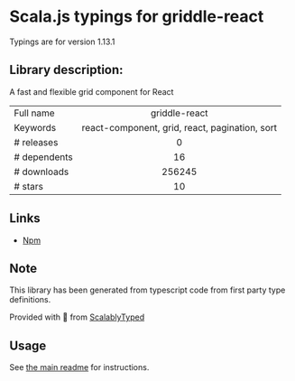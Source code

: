 
# Scala.js typings for griddle-react

Typings are for version 1.13.1

## Library description:
A fast and flexible grid component for React

|                    |                 |
| ------------------ | :-------------: |
| Full name          | griddle-react |
| Keywords           | react-component, grid, react, pagination, sort |
| # releases         | 0 |
| # dependents       | 16 |
| # downloads        | 256245 |
| # stars            | 10 |

## Links
- [Npm](https://www.npmjs.com/package/griddle-react)
    


## Note
This library has been generated from typescript code from first party type definitions.

Provided with :purple_heart: from [ScalablyTyped](https://github.com/oyvindberg/ScalablyTyped)

## Usage
See [the main readme](../../readme.md) for instructions.


